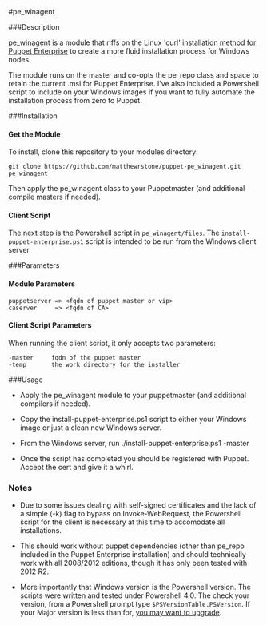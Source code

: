 #pe_winagent

###Description

pe_winagent is a module that riffs on the Linux 'curl' [installation method for Puppet Enterprise](https://docs.puppetlabs.com/pe/latest/install_agents.html) to create a more fluid installation process for Windows nodes.  

The module runs on the master and co-opts the pe_repo class and space to retain the current .msi for Puppet Enterprise.  I've also included a Powershell script to include on your Windows images if you want to fully automate the installation process from zero to Puppet.

###Installation

#### Get the Module
To install, clone this repository to your modules directory:

	git clone https://github.com/matthewrstone/puppet-pe_winagent.git pe_winagent

Then apply the pe_winagent class to your Puppetmaster (and additional compile masters if needed).

#### Client Script

The next step is the Powershell script in `pe_winagent/files`.  The `install-puppet-enterprise.ps1` script is intended to be run from the Windows client server.

###Parameters

#### Module Parameters

	puppetserver => <fqdn of puppet master or vip>
    caserver     => <fqdn of CA>

#### Client Script Parameters

When running the client script, it only accepts two parameters:

	-master		fqdn of the puppet master
	-temp		the work directory for the installer

###Usage

* Apply the pe_winagent module to your puppetmaster (and additional compilers if needed).

* Copy the install-puppet-enterprise.ps1 script to either your Windows image or just a clean new Windows server.

* From the Windows server, run ./install-puppet-enterprise.ps1 -master <your puppet master>

* Once the script has completed you should be registered with Puppet.  Accept the cert and give it a whirl. 


### Notes

* Due to some issues dealing with self-signed certificates and the lack of a simple (-k) flag to bypass on Invoke-WebRequest, the Powershell script for the client is necessary at this time to accomodate all installations.

* This should work without puppet dependencies (other than pe_repo included in the Puppet Enterprise installation) and should technically work with all 2008/2012 editions, though it has only been tested with 2012 R2.

* More importantly that Windows version is the Powershell version.  The scripts were written and tested under Powershell 4.0.  The check your version, from a Powershell prompt type `$PSVersionTable.PSVersion`.  If your Major version is less than for, [you may want to upgrade](https://www.microsoft.com/en-us/download/details.aspx?id=40855).